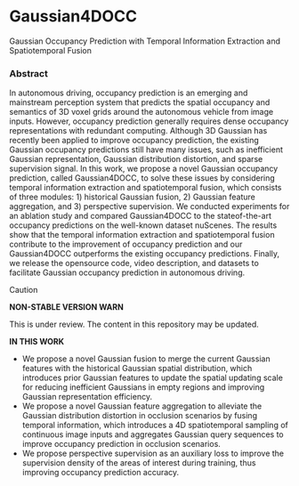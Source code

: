 # Gaussian4DOCC

Gaussian Occupancy Prediction with Temporal Information Extraction and Spatiotemporal Fusion

### Abstract

In autonomous driving, occupancy prediction is an emerging and mainstream perception system that predicts the spatial occupancy and semantics of 3D voxel grids around the autonomous vehicle from image inputs. However, occupancy prediction generally requires dense occupancy representations with redundant computing. Although 3D Gaussian has recently been applied to improve occupancy prediction, the existing Gaussian occupancy predictions still have many issues, such as inefficient Gaussian representation, Gaussian distribution distortion, and sparse supervision signal. In this work, we propose a novel Gaussian occupancy prediction, called Gaussian4DOCC, to solve these issues by considering temporal information extraction and spatiotemporal fusion, which consists of three modules: 1) historical Gaussian fusion, 2) Gaussian feature aggregation, and 3) perspective supervision. We conducted experiments for an ablation study and compared Gaussian4DOCC to the stateof-the-art occupancy predictions on the well-known dataset nuScenes. The results show that the temporal information extraction and spatiotemporal fusion contribute to the improvement of occupancy prediction and our Gaussian4DOCC outperforms the existing occupancy predictions. Finally, we release the opensource code, video description, and datasets to facilitate Gaussian occupancy prediction in autonomous driving.

> [!CAUTION]
> **NON-STABLE VERSION WARN**
>
> This is under review. The content in this repository may be updated.

**IN THIS WORK**

- We propose a novel Gaussian fusion to merge the current Gaussian features with the historical Gaussian spatial distribution, which introduces prior Gaussian features to update the spatial updating scale for reducing inefficient Gaussians in empty regions and improving Gaussian representation efficiency. 
- We propose a novel Gaussian feature aggregation to alleviate the Gaussian distribution distortion in occlusion scenarios by fusing temporal information, which introduces a 4D spatiotemporal sampling of continuous image inputs and aggregates Gaussian query sequences to improve occupancy prediction in occlusion scenarios. 
- We propose perspective supervision as an auxiliary loss to improve the supervision density of the areas of interest during training, thus improving occupancy prediction accuracy.
